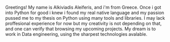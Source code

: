 Greetings! My name is Alkiviadis Aleiferis, and i'm from Greece.
Once i got into Python for good i knew i found my real native language
and my passion pussed me to my thesis on Python using many tools and libraries.
I may lack proffesional experience for now but my creativity is not depending
on that, and one can verify that browsing my upcoming projects.
My dream is to work in Data engineering, using the sharpest technologies avalable.
